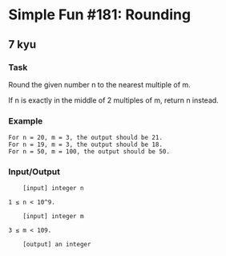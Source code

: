 # Simple Fun #181: Rounding
## 7 kyu

### Task

Round the given number n to the nearest multiple of m.

If n is exactly in the middle of 2 multiples of m, return n instead.

### Example
```
For n = 20, m = 3, the output should be 21.
For n = 19, m = 3, the output should be 18.
For n = 50, m = 100, the output should be 50.
```

### Input/Output
```
    [input] integer n

1 ≤ n < 10^9.

    [input] integer m

3 ≤ m < 109.

    [output] an integer
```

